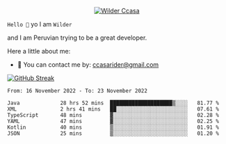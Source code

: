 <p align="center">
  <a href="https://github.com/Call4han"><img src="https://images2.alphacoders.com/505/505544.jpg" alt="Wilder Ccasa" /></a>
</p>


`Hello 👋`
yo I am `Wilder`

and I am Peruvian trying to be a great developer.






Here a little about me:
- 📝 You can contact me by: ccasarider@gmail.com


[![GitHub Streak](http://github-readme-streak-stats.herokuapp.com?user=Callahan&theme=dark&date_format=j%2Fn%5B%2FY%5D&background=201E1E&border=867815&stroke=E0E0E0&ring=268586&fire=DD401D&currStreakNum=ADDD8E&sideNums=76CBD5AA&currStreakLabel=6DBADD&sideLabels=6DBADD&dates=D0D0D0)](https://git.io/streak-stats)
<!--START_SECTION:waka-->

```text
From: 16 November 2022 - To: 23 November 2022

Java             28 hrs 52 mins  ████████████████████▒░░░░   81.77 %
XML              2 hrs 41 mins   ██░░░░░░░░░░░░░░░░░░░░░░░   07.61 %
TypeScript       48 mins         ▓░░░░░░░░░░░░░░░░░░░░░░░░   02.28 %
YAML             47 mins         ▓░░░░░░░░░░░░░░░░░░░░░░░░   02.25 %
Kotlin           40 mins         ▒░░░░░░░░░░░░░░░░░░░░░░░░   01.91 %
JSON             25 mins         ▒░░░░░░░░░░░░░░░░░░░░░░░░   01.20 %
```

<!--END_SECTION:waka-->








